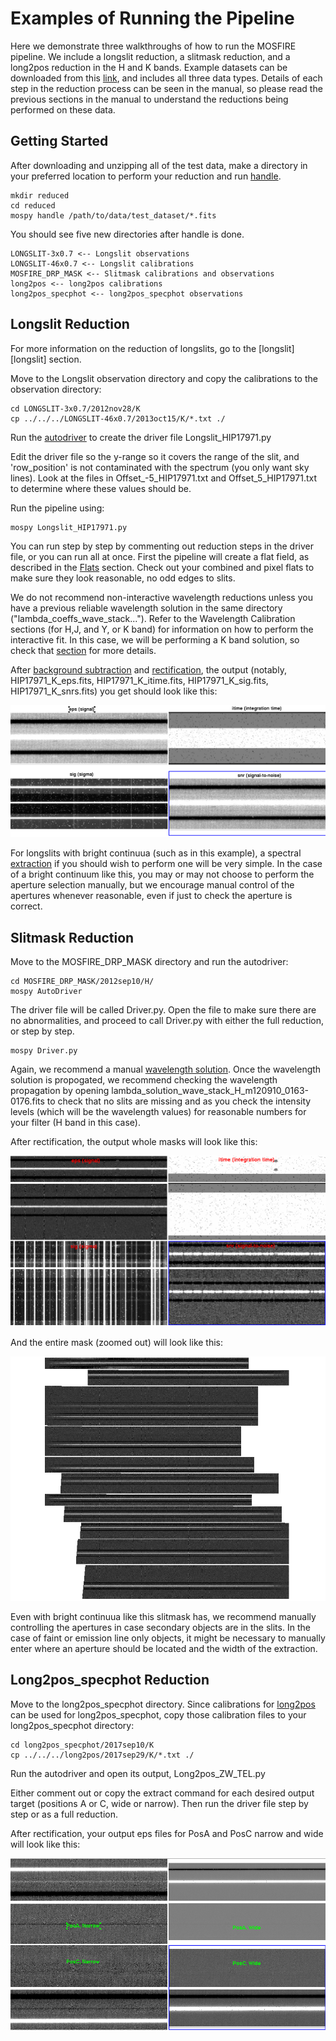 # Examples of Running the Pipeline

Here we demonstrate three walkthroughs of how to run the MOSFIRE pipeline. We include a longslit reduction, a slitmask reduction, and a long2pos reduction in the H and K bands. Example datasets can be downloaded from this [link](http://www2.keck.hawaii.edu/realpublic/inst/mosfire/example_dataset.zip), and includes all three data types. Details of each step in the reduction process can be seen in the manual, so please read the previous sections in the manual to understand the reductions being performed on these data.

## Getting Started

After downloading and unzipping all of the test data, make a directory in your preferred location to perform your reduction and run [handle](handle).

    mkdir reduced
    cd reduced
    mospy handle /path/to/data/test_dataset/*.fits
	
You should see five new directories after handle is done.
	
	LONGSLIT-3x0.7 <-- Longslit observations
	LONGSLIT-46x0.7 <-- Longslit calibrations
	MOSFIRE_DRP_MASK <-- Slitmask calibrations and observations
	long2pos <-- long2pos calibrations
	long2pos_specphot <-- long2pos_specphot observations

## Longslit Reduction

For more information on the reduction of longslits, go to the [longslit][longslit] section.

Move to the Longslit observation directory and copy the calibrations to the observation directory:

	cd LONGSLIT-3x0.7/2012nov28/K
	cp ../../../LONGSLIT-46x0.7/2013oct15/K/*.txt ./
	
Run the [autodriver](autodriver) to create the driver file Longslit_HIP17971.py

Edit the driver file so the y-range so it covers the range of the slit, and 'row_position' is not contaminated with the spectrum (you only want sky lines). Look at the files in Offset_-5_HIP17971.txt and Offset_5_HIP17971.txt to determine where these values should be.

Run the pipeline using:

	mospy Longslit_HIP17971.py
	
You can run step by step by commenting out reduction steps in the driver file, or you can run all at once. First the pipeline will create a flat field, as described in the [Flats](flats) section. Check out your combined and pixel flats to make sure they look reasonable, no odd edges to slits.
	
We do not recommend non-interactive wavelength reductions unless you have a previous reliable wavelength solution in the same directory ("lambda_coeffs_wave_stack..."). Refer to the Wavelength Calibration sections (for H,J, and Y, or K band) for information on how to perform the interactive fit. In this case, we will be performing a K band solution, so check that [section](wavelengthK) for more details.

After [background subtraction](background) and [rectification](rectify), the output (notably, HIP17971_K_eps.fits, HIP17971_K_itime.fits, HIP17971_K_sig.fits, HIP17971_K_snrs.fits) you get should look like this:

![Longslit DRP output](image10.png "Image showing the output of the DRP for a longslit.")

For longslits with bright continuua (such as in this example), a spectral [extraction](extract) if you should wish to perform one will be very simple. In the case of a bright continuum like this, you may or may not choose to perform the aperture selection manually, but we encourage manual control of the apertures whenever reasonable, even if just to check the aperture is correct.

## Slitmask Reduction

Move to the MOSFIRE_DRP_MASK directory and run the autodriver:

	cd MOSFIRE_DRP_MASK/2012sep10/H/
	mospy AutoDriver
	
The driver file will be called Driver.py. Open the file to make sure there are no abnormalities, and proceed to call Driver.py with either the full reduction, or step by step.

	mospy Driver.py
	
Again, we recommend a manual [wavelength solution](wavelengthYJH). Once the wavelength solution is propogated, we recommend checking the wavelength propagation by opening lambda_solution_wave_stack_H_m120910_0163-0176.fits to check that no slits are missing and as you check the intensity levels (which will be the wavelength values) for reasonable numbers for your filter (H band in this case).

After rectification, the output whole masks will look like this:

![Slitmask DRP output](image11.png "Image showing the output of the DRP for a slitmask.")

And the entire mask (zoomed out) will look like this:

![Slitmask eps output](image12.png "Image showing the eps image for a slitmask.")

Even with bright continuua like this slitmask has, we recommend manually controlling the apertures in case secondary objects are in the slits. In the case of faint or emission line only objects, it might be necessary to manually enter where an aperture should be located and the width of the extraction.

## Long2pos_specphot Reduction

Move to the long2pos_specphot directory. Since calibrations for [long2pos](long2pos) can be used for long2pos_specphot, copy those calibration files to your long2pos_specphot directory:

	cd long2pos_specphot/2017sep10/K
	cp ../../../long2pos/2017sep29/K/*.txt ./
	
Run the autodriver and open its output, Long2pos_ZW_TEL.py

Either comment out or copy the extract command for each desired output target (positions A or C, wide or narrow). Then run the driver file step by step or as a full reduction.

After rectification, your output eps files for PosA and PosC narrow and wide will look like this:

![Output long2pos_specphot images](image13.png "Output long2pos_specphot images")